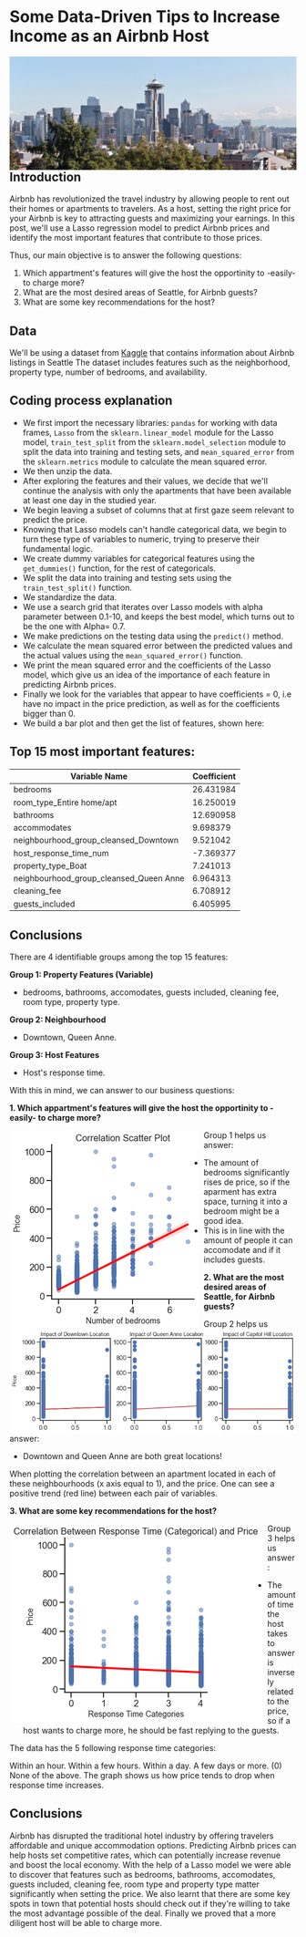 # Some Data-Driven Tips to Increase Income as an Airbnb Host
<img src="seattle.jpg"
     alt="Markdown Monster icon"
     style="float: left; margin-right: 10px;" />
## Introduction

Airbnb has revolutionized the travel industry by allowing people to rent out their homes or apartments to travelers. As a host, setting the right price for your Airbnb is key to attracting guests and maximizing your earnings. In this post, we'll use a Lasso regression model to predict Airbnb prices and identify the most important features that contribute to those prices.

Thus, our main objective is to answer the following questions:
1. Which appartment's features will give the host the opportinity to -easily- to charge more?
2. What are the most desired areas of Seattle, for Airbnb guests?
3. What are some key recommendations for the host?

## Data

We'll be using a dataset from [Kaggle](https://www.kaggle.com/datasets/airbnb/seattle) that contains information about Airbnb listings in Seattle The dataset includes features such as the neighborhood, property type, number of bedrooms, and availability.

## Coding process explanation

- We first import the necessary libraries: `pandas` for working with data frames, `Lasso` from the `sklearn.linear_model` module for the Lasso model, `train_test_split` from the `sklearn.model_selection` module to split the data into training and testing sets, and `mean_squared_error` from the `sklearn.metrics` module to calculate the mean squared error.
- We then unzip the data.
- After exploring the features and their values, we decide that we'll continue the analysis with only the apartments that have been available at least one day in the studied year.
- We begin leaving a subset of columns that at first gaze seem relevant to predict the price.
- Knowing that Lasso models can't handle categorical data, we begin to turn these type of variables to numeric, trying to preserve their fundamental logic.
- We create dummy variables for categorical features using the `get_dummies()` function, for the rest of categoricals.
- We split the data into training and testing sets using the `train_test_split()` function.
- We standardize the data.
- We use a search grid that iterates over Lasso models with alpha parameter between 0.1-10, and keeps the best model, which turns out to be the one with Alpha= 0.7.
- We make predictions on the testing data using the `predict()` method.
- We calculate the mean squared error between the predicted values and the actual values using the `mean_squared_error()` function.
- We print the mean squared error and the coefficients of the Lasso model, which give us an idea of the importance of each feature in predicting Airbnb prices.
- Finally we look for the variables that appear to have coefficients = 0, i.e have no impact in the price prediction, as well as for the coefficients bigger than 0.
- We build a bar plot and then get the list of features, shown here:

## Top 15 most important features:

| **Variable Name**                         | **Coefficient** |
|-------------------------------------------|-----------------|
| bedrooms                                  | 26.431984       |
| room_type_Entire home/apt                 | 16.250019       |
| bathrooms                                 | 12.690958       |
| accommodates                              | 9.698379        |
| neighbourhood_group_cleansed_Downtown     | 9.521042        |
| host_response_time_num                    | -7.369377       |
| property_type_Boat                        | 7.241013        |
| neighbourhood_group_cleansed_Queen Anne   | 6.964313        |
| cleaning_fee                              | 6.708912        |
| guests_included                           | 6.405995        |

## Conclusions

There are 4 identifiable groups among the top 15 features:

**Group 1: Property Features (Variable)**
 - bedrooms, bathrooms, accomodates, guests included, cleaning fee, room type, property type.

**Group 2: Neighbourhood**
 - Downtown, Queen Anne.

**Group 3: Host Features**
 - Host's response time.

With this in mind, we can answer to our business questions:

**1. Which appartment's features will give the host the opportinity to -easily- to charge more?**

<img src="bedrooms.png"
     alt="Markdown Monster icon"
     style="float: left; margin-right: 10px;" />
 
Group 1 helps us answer:
- The amount of bedrooms significantly rises de price, so if the aparment has extra space, turning it into a bedroom might be a good idea.
- This is in line with the amount of people it can accomodate and if it includes guests.

**2. What are the most desired areas of Seattle, for Airbnb guests?**

<img src="location.png"
     alt="Markdown Monster icon"
     style="float: left; margin-right: 10px;" />
 
Group 2 helps us answer:
- Downtown and Queen Anne are both great locations!

When plotting the correlation between an apartment located in each of these neighbourhoods (x axis equal to 1), and the price. One can see a positive trend (red line) between each pair of variables.

**3. What are some key recommendations for the host?**

<img src="response time.png"
     alt="Markdown Monster icon"
     style="float: left; margin-right: 10px;" />
 
Group 3 helps us answer:
- The amount of time the host takes to answer is inversely related to the price, so if a host wants to charge more, he should be fast replying to the guests.

The data has the 5 following response time categories:

Within an hour.
Within a few hours.
Within a day.
A few days or more.
(0) None of the above.
The graph shows us how price tends to drop when response time increases.

## Conclusions
Airbnb has disrupted the traditional hotel industry by offering travelers affordable and unique accommodation options. Predicting Airbnb prices can help hosts set competitive rates, which can potentially increase revenue and boost the local economy. With the help of a Lasso model we were able to discover that features such as bedrooms, bathrooms, accomodates, guests included, cleaning fee, room type and property type matter significantly when setting the price. We also learnt that there are some key spots in town that potential hosts should check out if they're willing to take the most advantage possible of the deal. Finally we proved that a more diligent host will be able to charge more.
